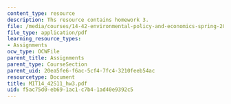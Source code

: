 ```yaml
---
content_type: resource
description: Ths resource contains homework 3.
file: /media/courses/14-42-environmental-policy-and-economics-spring-2011/f5ac75d0eb691ac1c7b41ad40e9392c5_MIT14_42S11_hw3.pdf
file_type: application/pdf
learning_resource_types:
- Assignments
ocw_type: OCWFile
parent_title: Assignments
parent_type: CourseSection
parent_uid: 20ea5fe6-f6ac-5cf4-7fc4-3210feeb54ac
resourcetype: Document
title: MIT14_42S11_hw3.pdf
uid: f5ac75d0-eb69-1ac1-c7b4-1ad40e9392c5
---
```

